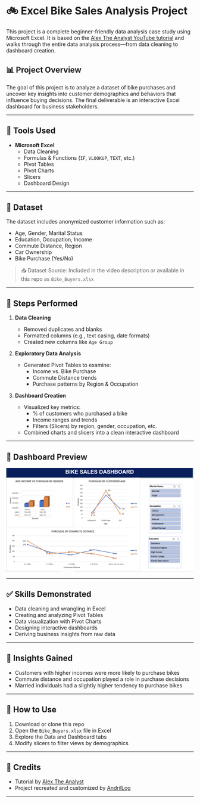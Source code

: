 # 🚲 Excel Bike Sales Analysis Project

This project is a complete beginner-friendly data analysis case study using Microsoft Excel. It is based on the [Alex The Analyst YouTube tutorial](https://www.youtube.com/watch?v=opJgMj1IUrc) and walks through the entire data analysis process—from data cleaning to dashboard creation.

## 📊 Project Overview

The goal of this project is to analyze a dataset of bike purchases and uncover key insights into customer demographics and behaviors that influence buying decisions. The final deliverable is an interactive Excel dashboard for business stakeholders.

---

## 🔧 Tools Used

- **Microsoft Excel**
  - Data Cleaning
  - Formulas & Functions (`IF`, `VLOOKUP`, `TEXT`, etc.)
  - Pivot Tables
  - Pivot Charts
  - Slicers
  - Dashboard Design

---

## 📁 Dataset

The dataset includes anonymized customer information such as:
- Age, Gender, Marital Status
- Education, Occupation, Income
- Commute Distance, Region
- Car Ownership
- Bike Purchase (Yes/No)

> 📥 Dataset Source: Included in the video description or available in this repo as `Bike_Buyers.xlsx`

---

## 🧹 Steps Performed

1. **Data Cleaning**
   - Removed duplicates and blanks
   - Formatted columns (e.g., text casing, date formats)
   - Created new columns like `Age Group`

2. **Exploratory Data Analysis**
   - Generated Pivot Tables to examine:
     - Income vs. Bike Purchase
     - Commute Distance trends
     - Purchase patterns by Region & Occupation

3. **Dashboard Creation**
   - Visualized key metrics:
     - % of customers who purchased a bike
     - Income ranges and trends
     - Filters (Slicers) by region, gender, occupation, etc.
   - Combined charts and slicers into a clean interactive dashboard

---

## 📸 Dashboard Preview

![Excel Dashboard Screenshot](dashboard_preview.png)

---

## ✅ Skills Demonstrated

- Data cleaning and wrangling in Excel  
- Creating and analyzing Pivot Tables  
- Data visualization with Pivot Charts  
- Designing interactive dashboards  
- Deriving business insights from raw data

---

## 🧠 Insights Gained

- Customers with higher incomes were more likely to purchase bikes  
- Commute distance and occupation played a role in purchase decisions  
- Married individuals had a slightly higher tendency to purchase bikes

---

## 🚀 How to Use

1. Download or clone this repo  
2. Open the `Bike_Buyers.xlsx` file in Excel  
3. Explore the Data and Dashboard tabs  
4. Modify slicers to filter views by demographics

---

## 📌 Credits

- Tutorial by [Alex The Analyst](https://www.youtube.com/@AlexTheAnalyst)  
- Project recreated and customized by [AndrilLog](https://github.com/AndrilLog)

---
